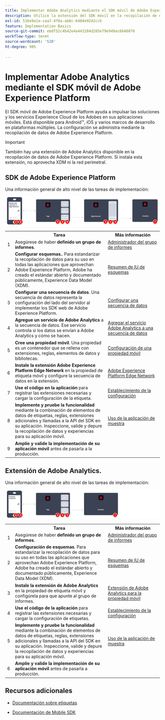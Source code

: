 ```yaml
---
title: Implementar Adobe Analytics mediante el SDK móvil de Adobe Experience Platform
description: Utilice la extensión del SDK móvil en la recopilación de datos de Adobe Experience Platform para enviar datos a Adobe Analytics.
exl-id: 516e9a1e-caa7-4f8a-ab8c-6404e9242ccb
feature: Implementation Basics
source-git-commit: ebdf52c4b42e4a443284d285e79e949ac6646078
workflow-type: tm+mt
source-wordcount: '520'
ht-degree: 98%

---
```


# Implementar Adobe Analytics mediante el SDK móvil de Adobe Experience Platform

El SDK móvil de Adobe Experience Platform ayuda a impulsar las soluciones y los servicios Experience Cloud de los Adobes en sus aplicaciones móviles. Está disponible para Android™, iOS y varios marcos de desarrollo en plataformas múltiples. La configuración se administra mediante la recopilación de datos de Adobe Experience Platform.

>[!IMPORTANT]
>
>También hay una extensión de Adobe Analytics disponible en la recopilación de datos de Adobe Experience Platform. Si instala esta extensión, no aprovecha XDM ni la red perimetral.

## SDK de Adobe Experience Platform

Una información general de alto nivel de las tareas de implementación:

![Adobe Analytics mediante el flujo de trabajo de extensión de Analytics](../../assets/mobilesdk-annotated.png)

<table style="width:100%">

<tr>
<th style="width:5%"></th><th style="width:60%"><b>Tarea</b></th><th style="width:35%"><b>Más información</b></th>
</tr>

<tr>
<td>1</td>
<td>Asegúrese de haber <b>definido un grupo de informes</b>.</td>
<td><a href="../../../admin/admin/c-manage-report-suites/report-suites-admin.md">Administrador del grupo de informes</a></td>
</tr>

<tr>
<td>2</td>
<td><b>Configurar esquemas.</b>. Para estandarizar la recopilación de datos para su uso en todas las aplicaciones que aprovechan Adobe Experience Platform, Adobe ha creado el estándar abierto y documentado públicamente, Experience Data Model (XDM).</td>
<td><a href="https://experienceleague.adobe.com/docs/experience-platform/xdm/ui/overview.html?lang=es">Resumen de IU de esquemas</a></td>
</tr>

<tr>
<td>3</td>
<td><b>Configurar una secuencia de datos</b>. Una secuencia de datos representa la configuración del lado del servidor al implementar los SDK web de Adobe Experience Platform.</td>
<td><a href="https://experienceleague.adobe.com/docs/experience-platform/edge/datastreams/overview.html?lang=es">Configurar una secuencia de datos<a></td> 
</tr>

<td>4</td>
<td><b>Agregue un servicio de Adobe Analytics</b> a la secuencia de datos. Ese servicio controla si los datos se envían a Adobe Analytics y cómo se hacen.</td>
<td><a href="https://experienceleague.adobe.com/docs/experience-platform/edge/datastreams/configure.html?lang=es#analytics">Agregar el servicio Adobe Analytics a una secuencia de datos</a></td>
</tr>

<tr>
<td>5</td>
<td><b>Cree una propiedad móvil</b>. Una propiedad es un contenedor que se rellena con extensiones, reglas, elementos de datos y bibliotecas.</td>
<td><a href="https://developer.adobe.com/client-sdks/documentation/getting-started/create-a-mobile-property/">Configuración de una propiedad móvil</a></tr>

<tr>
<td>6</td>
<td><b>Instale la extensión Adobe Experience Platform Edge Network</b> en la propiedad de etiqueta móvil y configure la secuencia de datos en la extensión.</td>
<td><a href="https://developer.adobe.com/client-sdks/documentation/edge-network/">Adobe Experience Platform Edge Network</a>
</tr>

<tr>
<td>7</td>
<td><b>Use el código en la aplicación</b> para registrar las extensiones necesarias y cargar la configuración de la etiqueta.</td>
<td><a href="https://developer.adobe.com/client-sdks/documentation/user-guides/getting-started-with-platform/overview/#set-up-the-configuration">Establecimiento de la configuración</a></td>
</tr>

<tr>
<td>8</td>
<td><b>Implemente y pruebe la funcionalidad</b> mediante la combinación de elementos de datos de etiquetas, reglas, extensiones adicionales y llamadas a la API del SDK en su aplicación. Inspeccione, valide y depure la recopilación de datos y experiencias para su aplicación móvil.</td>
<td><a href="https://developer.adobe.com/client-sdks/documentation/user-guides/getting-started-with-platform/overview/#use-the-sample-application">Uso de la aplicación de muestra</a>
</tr>

<tr>
<td>9</td>
<td><b>Amplíe y valide la implementación de su aplicación móvil</b> antes de pasarla a la producción.</td>
<td></td> 
</tr>

</table>


## Extensión de Adobe Analytics.

Una información general de alto nivel de las tareas de implementación:

![Adobe Analytics mediante el flujo de trabajo de extensión de Analytics](../../assets/mobilesdk-analytics-annotated.png)

<table style="width:100%">

<tr>
<th style="width:5%"></th><th style="width:60%"><b>Tarea</b></th><th style="width:35%"><b>Más información</b></th>
</tr>

<tr>
<td>1</td>
<td>Asegúrese de haber <b>definido un grupo de informes</b>.</td>
<td><a href="../../../admin/admin/c-manage-report-suites/report-suites-admin.md">Administrador del grupo de informes</a></td>
</tr>

<tr>
<td>2</td>
<td><b>Configuración de esquemas</b>. Para estandarizar la recopilación de datos para su uso en todas las aplicaciones que aprovechan Adobe Experience Platform, Adobe ha creado el estándar abierto y documentado públicamente, Experience Data Model (XDM).</td>
<td><a href="https://experienceleague.adobe.com/docs/experience-platform/xdm/ui/overview.html?lang=es">Resumen de IU de esquemas</a></td>
</tr>

<tr>
<td>3</td>
<td><b>Instale la extensión de Adobe Analytics</b> en la propiedad de etiqueta móvil y configúrela para que apunte al grupo de informes.</td>
<td><a href="https://developer.adobe.com/client-sdks/documentation/adobe-analytics/">Extensión de Adobe Analytics para la propiedad móvil</a>
</tr>

<tr>
<td>4</td>
<td><b>Use el código de la aplicación</b> para registrar las extensiones necesarias y cargar la configuración de etiquetas.</td>
<td><a href="https://developer.adobe.com/client-sdks/documentation/user-guides/getting-started-with-platform/overview/#set-up-the-configuration">Establecimiento de la configuración</a></td>
</tr>

<tr>
<td>5</td>
<td><b>Implemente y pruebe la funcionalidad</b> mediante la combinación de elementos de datos de etiquetas, reglas, extensiones adicionales y llamadas a la API del SDK en su aplicación. Inspeccione, valide y depure la recopilación de datos y experiencias para su aplicación móvil.</td>
<td><a href="https://developer.adobe.com/client-sdks/documentation/user-guides/getting-started-with-platform/overview/#use-the-sample-application">Uso de la aplicación de muestra</a>
</tr>

<tr>
<td>6</td>
<td><b>Amplíe y valide la implementación de su aplicación móvil</b> antes de pasarla a producción.</td>
<td></td> 
</tr>

</table>

## Recursos adicionales

- [Documentación sobre etiquetas](https://experienceleague.adobe.com/docs/experience-platform/tags/home.html?lang=es#)

- [Documentación de Mobile SDK](https://developer.adobe.com/client-sdks/documentation/)
